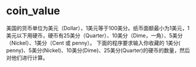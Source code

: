 # coin_value
美国的货币单位为美元（Dollar），1美元等于100美分。纸币面额最小为1美元，1美元以下用硬币，硬币有25美分（Quarter）、10美分（Dime，一角）、5美分（Nickel）、1美分（Cent 或 penny）。  下面的程序要求输入你收藏的 1美分( penny)、5美分(Nickel)、10美分(Dime)、25美分(Quarter)的硬币的数量，然后对他们进行计算。
